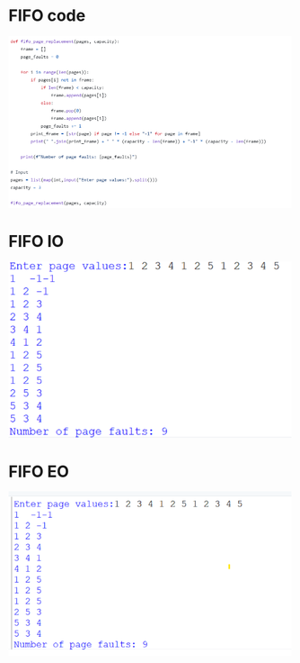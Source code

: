 # FIFO code
![FIFO code](FIFO_code_578.png)
# FIFO IO
![FIFO IO](FIFO_IO_578.png)
# FIFO EO
![FIFO EO](FIFO_EO_578.png)
